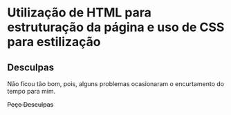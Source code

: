 # Utilização de HTML para estruturação da página e uso de CSS para estilização
## Desculpas
Não ficou tão bom, pois, alguns problemas ocasionaram o encurtamento do tempo para mim.

~~Peço Desculpas~~
